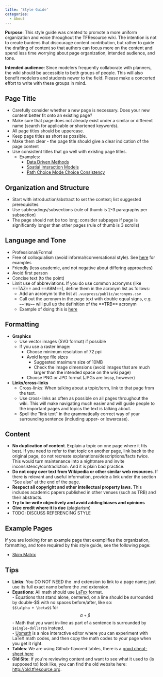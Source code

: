 ```yaml
---
title: 'Style Guide'
categories:
  - About
---
```


**Purpose**: This style guide was created to promote a more uniform organization and voice throughout the TFResource wiki. The intention is not to create burdens that discourage content contribution, but rather to guide the drafting of content so that authors can focus more on the content and spend less time worrying about page organization, intended audience, and tone. 

**Intended audience**: Since modelers frequently collaborate with planners, the wiki should be accessible to both groups of people. This will also benefit modelers and students newer to the field. Please make a concerted effort to write with these groups in mind.

## Page Title
- Carefully consider whether a new page is necessary. Does your new content better fit onto an existing page?
- Make sure that page does not already exist under a similar or different name (search for applicable or shortened keywords).
- All page titles should be uppercase. 
- Keep page titles as short as possible.
- Make them clear - the page title should give a clear indication of the page content
- Use consistent titles that go well with existing page titles. 
	- Examples:
		- [Data Driven Methods](https://tfresource.org/topics/Data_Driven_Methods.html)
		- [Spatial Interaction Models](https://tfresource.org/topics/Spatial_interaction_models.html)
		- [Path Choice Mode Choice Consistency](https://tfresource.org/topics/Path_Choice_Mode_choice_Consistency.html)

## Organization and Structure
- Start with introduction/abstract to set the context; list suggested prerequisites
- Use subheadings/subsections (rule of thumb is 2-3 paragraphs per subsection)
- The page should not be too long; consider subpages if page is significantly longer than other pages (rule of thumb is 3 scrolls)

## Language and Tone
- Professional/Formal
- Free of colloquialism (avoid informal/conversational style).  See [here](https://www.niu.edu/writingtutorial/style/formal-and-informal-style.shtml) for examples
- Friendly (less academic, and not negative about differing approaches)
- Avoid first person
- Concise text (to the point)
- Limit use of abbreviations. If you do use common acronyms (like ==TAZ== and ==ABM==), define them in the acronym list as follows:
	- Add an acronym to the list at `.vuepress/public/acronyms.csv`
	- Call out the acronym in the page text with double equal signs, e.g. `==TRB==` will pull up the definition of the ==TRB== acronym
	- Example of doing this is [here](https://github.com/tfresource/website/commit/d49df8c41a169aa5c1841af6c2f0107a283796dc)


## Formatting
- **Graphics**
	- Use vector images (SVG format) if possible
	- If you use a raster image:
		- Choose minimum resolution of 72 ppi
		- Avoid large file sizes
			- Suggested maximum size of 10MB
			- Check the image dimensions (avoid images that are much larger than the intended space on the wiki page)
		- Choose PNG or JPG format (JPGs are lossy, however)
- **Links/cross-links**
	- Cross-links: When talking about a topic/term, link to that page from the text. 
	- Use cross-links as often as possible on all pages throughout the wiki. This will make navigating much easier and will guide people to the important pages and topics the text is talking about.
	- Spell the "link text" in the grammatically correct way of your surrounding sentence (including upper- or lowercase). 

## Content
- **No duplication of content**. Explain a topic on one page where it fits best. If you need to refer to that topic on another page, link back to the original page, do not recreate explanations/descriptions/facts twice. This would turn maintenance into a nightmare and invite inconsistency/contradiction. And it is plain bad practice.
- **Do not copy over text from Wikipedia or other similar web resources**. If there is relevant and useful information, provide a link under the section "See also" at the end of the page.
- **Respect all copyright and other intellectual property laws.** This includes academic papers published in other venues (such as TRB) and their abstracts.
- **Try to be write objectively and avoid adding biases and opinions**
- **Give credit where it is due** (plagiarism)
- TODO: DISCUSS REFERENCING STYLE

## Example Pages
If you are looking for an example page that exemplifies the organization, formatting, and tone required by this style guide, see the following page:
- [Skim Matrix](https://tfresource.org/topics/Skim_Matrix.html )

## Tips 

 - **Links**:       You DO NOT NEED the .md extension to link to a page name; just use its full exact name before the .md extension.
 - **Equations**:   All math should use [LaTex](https://en.wikipedia.org/wiki/LaTeX) format.  
                 - Equations that stand alone, centered, on a line should be surrounded by double-\$\$ with no spaces before/after, like so:\
   `$$\alpha + \beta$$` for
$$\alpha + \beta$$
                 - Math that you want in-line as part of a sentence is surrounded by  `$single-dollars$`  instead.  
                 - [Upmath](https://upmath.me/) is a nice interactive editor where you can experiment with LaTeX math codes, and then copy the math codes to your page when you get it right.
 - **Tables**:      We are using Github-flavored tables, there is a [good cheat-sheet here](https://github.com/adam-p/markdown-here/wiki/Markdown-Cheatsheet#tables)
 - **Old Site**:    If you're reviewing content and want to see what it used to (is supposed to) look like, you can find the old website here: <http://old.tfresource.org>.   

